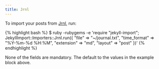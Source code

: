 ```yaml
---
title: Jrnl
---
```


To import your posts from [Jrnl](http://maebert.github.io/jrnl/), run:

{% highlight bash %}
$ ruby -rubygems -e 'require "jekyll-import";
    JekyllImport::Importers::Jrnl.run({
      "file"        => "~/journal.txt",
      "time_format" => "%Y-%m-%d %H:%M",
      "extension"   => "md",
      "layout"      => "post"
    })'
{% endhighlight %}

None of the fields are mandatory. The default to the values in the example
block above.
